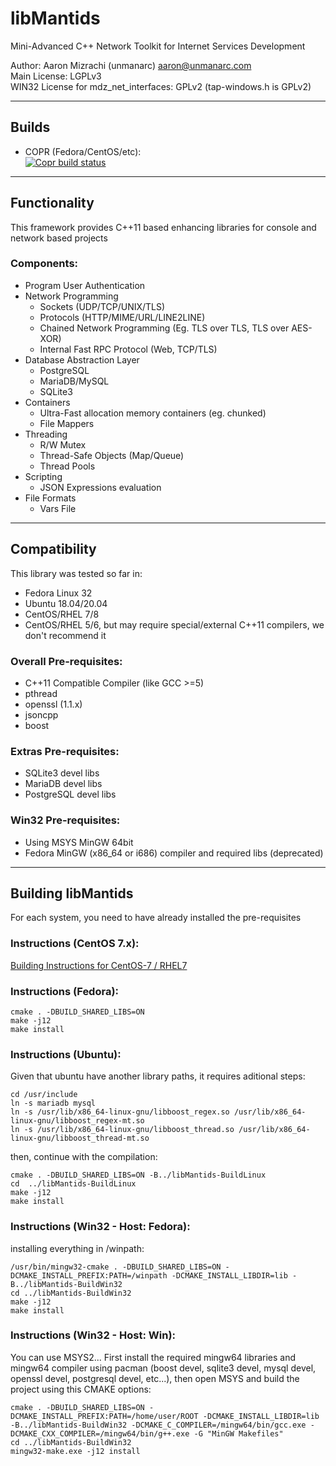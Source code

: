 # libMantids 

Mini-Advanced C++ Network Toolkit for Internet Services Development
  
Author: Aaron Mizrachi (unmanarc) <aaron@unmanarc.com>   
Main License: LGPLv3   
WIN32 License for mdz_net_interfaces: GPLv2 (tap-windows.h is GPLv2)  

***
## Builds

- COPR (Fedora/CentOS/etc):  
[![Copr build status](https://copr.fedorainfracloud.org/coprs/amizrachi/unmanarc/package/libMantids/status_image/last_build.png)](https://copr.fedorainfracloud.org/coprs/amizrachi/unmanarc/package/libMantids/)


***
## Functionality

This framework provides C++11 based enhancing libraries for console and network based projects

### Components:

* Program User Authentication
* Network Programming
  * Sockets (UDP/TCP/UNIX/TLS)
  * Protocols (HTTP/MIME/URL/LINE2LINE)
  * Chained Network Programming (Eg. TLS over TLS, TLS over AES-XOR)
  * Internal Fast RPC Protocol (Web, TCP/TLS)
* Database Abstraction Layer
  * PostgreSQL
  * MariaDB/MySQL
  * SQLite3
* Containers
  * Ultra-Fast allocation memory containers (eg. chunked)
  * File Mappers
* Threading
  * R/W Mutex
  * Thread-Safe Objects (Map/Queue)
  * Thread Pools
* Scripting
  * JSON Expressions evaluation
* File Formats
  * Vars File

***
## Compatibility

This library was tested so far in:

* Fedora Linux 32
* Ubuntu 18.04/20.04
* CentOS/RHEL 7/8
* CentOS/RHEL 5/6, but may require special/external C++11 compilers, we don't recommend it

### Overall Pre-requisites:

* C++11 Compatible Compiler (like GCC >=5)
* pthread
* openssl (1.1.x)
* jsoncpp
* boost

### Extras Pre-requisites:

* SQLite3 devel libs
* MariaDB devel libs
* PostgreSQL devel libs

### Win32 Pre-requisites:

* Using MSYS MinGW 64bit
* Fedora MinGW (x86_64 or i686) compiler and required libs (deprecated)

***
## Building libMantids

For each system, you need to have already installed the pre-requisites

### Instructions (CentOS 7.x):

[Building Instructions for CentOS-7 / RHEL7](INSTALL.CentOS7.md)

### Instructions (Fedora):

```
cmake . -DBUILD_SHARED_LIBS=ON
make -j12
make install
```

### Instructions (Ubuntu):

Given that ubuntu have another library paths, it requires aditional steps:

```
cd /usr/include
ln -s mariadb mysql
ln -s /usr/lib/x86_64-linux-gnu/libboost_regex.so /usr/lib/x86_64-linux-gnu/libboost_regex-mt.so
ln -s /usr/lib/x86_64-linux-gnu/libboost_thread.so /usr/lib/x86_64-linux-gnu/libboost_thread-mt.so
```

then, continue with the compilation:
```
cmake . -DBUILD_SHARED_LIBS=ON -B../libMantids-BuildLinux
cd  ../libMantids-BuildLinux
make -j12
make install
```
### Instructions (Win32 - Host: Fedora):

installing everything in /winpath:

```
/usr/bin/mingw32-cmake . -DBUILD_SHARED_LIBS=ON -DCMAKE_INSTALL_PREFIX:PATH=/winpath -DCMAKE_INSTALL_LIBDIR=lib -B../libMantids-BuildWin32
cd ../libMantids-BuildWin32
make -j12
make install
```


### Instructions (Win32 - Host: Win):

You can use MSYS2... First install the required mingw64 libraries and mingw64 compiler using pacman (boost devel, sqlite3 devel, mysql devel, openssl devel, postgresql devel, etc...), then open MSYS and build the project using this CMAKE options:

```
cmake . -DBUILD_SHARED_LIBS=ON -DCMAKE_INSTALL_PREFIX:PATH=/home/user/ROOT -DCMAKE_INSTALL_LIBDIR=lib -B../libMantids-BuildWin32 -DCMAKE_C_COMPILER=/mingw64/bin/gcc.exe -DCMAKE_CXX_COMPILER=/mingw64/bin/g++.exe -G "MinGW Makefiles"
cd ../libMantids-BuildWin32
mingw32-make.exe -j12 install
```




